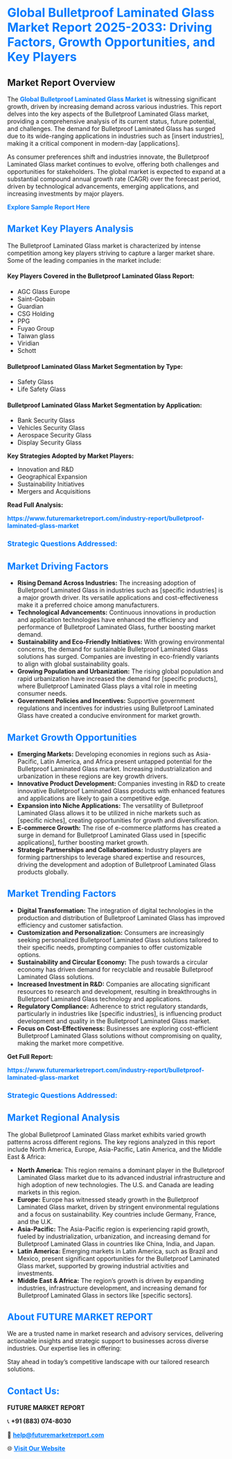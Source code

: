 <h1 style="color: #007BFF;">Global Bulletproof Laminated Glass Market Report 2025-2033: Driving Factors, Growth Opportunities, and Key Players</h1>

<section id="overview">
<h2>Market Report Overview</h2>
<p>The <a href="https://www.futuremarketreport.com/industry-report/bulletproof-laminated-glass-market" style="color: #007BFF; text-decoration: none;"><strong>Global Bulletproof Laminated Glass Market</strong></a> is witnessing significant growth, driven by increasing demand across various industries. This report delves into the key aspects of the Bulletproof Laminated Glass market, providing a comprehensive analysis of its current status, future potential, and challenges. The demand for Bulletproof Laminated Glass has surged due to its wide-ranging applications in industries such as [insert industries], making it a critical component in modern-day [applications].</p>
<p>As consumer preferences shift and industries innovate, the Bulletproof Laminated Glass market continues to evolve, offering both challenges and opportunities for stakeholders. The global market is expected to expand at a substantial compound annual growth rate (CAGR) over the forecast period, driven by technological advancements, emerging applications, and increasing investments by major players.</p>
</section>

<section id="overview">
<p><a href="https://www.futuremarketreport.com/request-sample/reportId=59041" style="color: #007BFF; text-decoration: none;"><strong>Explore Sample Report Here</strong></a></p>
</section>

<section id="key-players">
<h2 style="color: #007BFF;">Market Key Players Analysis</h2>
<p>The Bulletproof Laminated Glass market is characterized by intense competition among key players striving to capture a larger market share. Some of the leading companies in the market include:</p>
<h4>Key Players Covered in the Bulletproof Laminated Glass Report:</h4>
<ul><li>AGC Glass Europe</li><li>Saint-Gobain</li><li>Guardian</li><li>CSG Holding</li><li>PPG</li><li>Fuyao Group</li><li>Taiwan glass</li><li>Viridian</li><li>Schott</li></ul>
<h4>Bulletproof Laminated Glass Market Segmentation by Type:</h4>
<ul><li>Safety Glass</li><li>Life Safety Glass</li></ul>

<h4>Bulletproof Laminated Glass Market Segmentation by Application:</h4>
<ul><li>Bank Security Glass</li><li>Vehicles Security Glass</li><li>Aerospace Security Glass</li><li>Display Security Glass</li></ul>
<p><strong>Key Strategies Adopted by Market Players:</strong></p>
<ul>
<li>Innovation and R&D</li>
<li>Geographical Expansion</li>
<li>Sustainability Initiatives</li>
<li>Mergers and Acquisitions</li>
</ul>
</section>

<section>
<p><strong>Read Full Analysis: </strong></p><a href="https://www.futuremarketreport.com/industry-report/bulletproof-laminated-glass-market" style="color: #007BFF; text-decoration: none;"><strong>https://www.futuremarketreport.com/industry-report/bulletproof-laminated-glass-market</strong></a>
<h3 style="color: #007BFF;">Strategic Questions Addressed:</h3>
</section>

<section id="driving-factors">
<h2 style="color: #007BFF;">Market Driving Factors</h2>
<ul>
<li><strong>Rising Demand Across Industries:</strong> The increasing adoption of Bulletproof Laminated Glass in industries such as [specific industries] is a major growth driver. Its versatile applications and cost-effectiveness make it a preferred choice among manufacturers.</li>
<li><strong>Technological Advancements:</strong> Continuous innovations in production and application technologies have enhanced the efficiency and performance of Bulletproof Laminated Glass, further boosting market demand.</li>
<li><strong>Sustainability and Eco-Friendly Initiatives:</strong> With growing environmental concerns, the demand for sustainable Bulletproof Laminated Glass solutions has surged. Companies are investing in eco-friendly variants to align with global sustainability goals.</li>
<li><strong>Growing Population and Urbanization:</strong> The rising global population and rapid urbanization have increased the demand for [specific products], where Bulletproof Laminated Glass plays a vital role in meeting consumer needs.</li>
<li><strong>Government Policies and Incentives:</strong> Supportive government regulations and incentives for industries using Bulletproof Laminated Glass have created a conducive environment for market growth.</li>
</ul>
</section>

<section id="growth-opportunities">
<h2 style="color: #007BFF;">Market Growth Opportunities</h2>
<ul>
<li><strong>Emerging Markets:</strong> Developing economies in regions such as Asia-Pacific, Latin America, and Africa present untapped potential for the Bulletproof Laminated Glass market. Increasing industrialization and urbanization in these regions are key growth drivers.</li>
<li><strong>Innovative Product Development:</strong> Companies investing in R&D to create innovative Bulletproof Laminated Glass products with enhanced features and applications are likely to gain a competitive edge.</li>
<li><strong>Expansion into Niche Applications:</strong> The versatility of Bulletproof Laminated Glass allows it to be utilized in niche markets such as [specific niches], creating opportunities for growth and diversification.</li>
<li><strong>E-commerce Growth:</strong> The rise of e-commerce platforms has created a surge in demand for Bulletproof Laminated Glass used in [specific applications], further boosting market growth.</li>
<li><strong>Strategic Partnerships and Collaborations:</strong> Industry players are forming partnerships to leverage shared expertise and resources, driving the development and adoption of Bulletproof Laminated Glass products globally.</li>
</ul>
</section>

<section id="trending-factors">
<h2 style="color: #007BFF;">Market Trending Factors</h2>
<ul>
<li><strong>Digital Transformation:</strong> The integration of digital technologies in the production and distribution of Bulletproof Laminated Glass has improved efficiency and customer satisfaction.</li>
<li><strong>Customization and Personalization:</strong> Consumers are increasingly seeking personalized Bulletproof Laminated Glass solutions tailored to their specific needs, prompting companies to offer customizable options.</li>
<li><strong>Sustainability and Circular Economy:</strong> The push towards a circular economy has driven demand for recyclable and reusable Bulletproof Laminated Glass solutions.</li>
<li><strong>Increased Investment in R&D:</strong> Companies are allocating significant resources to research and development, resulting in breakthroughs in Bulletproof Laminated Glass technology and applications.</li>
<li><strong>Regulatory Compliance:</strong> Adherence to strict regulatory standards, particularly in industries like [specific industries], is influencing product development and quality in the Bulletproof Laminated Glass market.</li>
<li><strong>Focus on Cost-Effectiveness:</strong> Businesses are exploring cost-efficient Bulletproof Laminated Glass solutions without compromising on quality, making the market more competitive.</li>
</ul>
</section>

<section>
<p><strong>Get Full Report: </strong></p><a href="https://www.futuremarketreport.com/industry-report/bulletproof-laminated-glass-market" style="color: #007BFF; text-decoration: none;"><strong>https://www.futuremarketreport.com/industry-report/bulletproof-laminated-glass-market</strong></a>
<h3 style="color: #007BFF;">Strategic Questions Addressed:</h3>
</section>


<section id="regional-analysis">
<h2 style="color: #007BFF;">Market Regional Analysis</h2>
<p>The global Bulletproof Laminated Glass market exhibits varied growth patterns across different regions. The key regions analyzed in this report include North America, Europe, Asia-Pacific, Latin America, and the Middle East & Africa:</p>
<ul>
<li><strong>North America:</strong> This region remains a dominant player in the Bulletproof Laminated Glass market due to its advanced industrial infrastructure and high adoption of new technologies. The U.S. and Canada are leading markets in this region.</li>
<li><strong>Europe:</strong> Europe has witnessed steady growth in the Bulletproof Laminated Glass market, driven by stringent environmental regulations and a focus on sustainability. Key countries include Germany, France, and the U.K.</li>
<li><strong>Asia-Pacific:</strong> The Asia-Pacific region is experiencing rapid growth, fueled by industrialization, urbanization, and increasing demand for Bulletproof Laminated Glass in countries like China, India, and Japan.</li>
<li><strong>Latin America:</strong> Emerging markets in Latin America, such as Brazil and Mexico, present significant opportunities for the Bulletproof Laminated Glass market, supported by growing industrial activities and investments.</li>
<li><strong>Middle East & Africa:</strong> The region’s growth is driven by expanding industries, infrastructure development, and increasing demand for Bulletproof Laminated Glass in sectors like [specific sectors].</li>
</ul>
</section>

<footer>
<h2 style="color: #007BFF;">About FUTURE MARKET REPORT</h2>
<p>We are a trusted name in market research and advisory services, delivering actionable insights and strategic support to businesses across diverse industries. Our expertise lies in offering:</p>

<p>Stay ahead in today’s competitive landscape with our tailored research solutions.</p>

<h2 style="color: #007BFF;">Contact Us:</h2>
<p><strong>FUTURE MARKET REPORT</strong></p>
<p>📞 <strong>+91 (883) 074-8030</strong></p>
<p>📧 <strong><a href="mailto:help@futuremarketreport.com" style="color: #007BFF;">help@futuremarketreport.com</a></strong></p>
<p>🌐 <strong><a href="https://www.futuremarketreport.com/" style="color: #007BFF;">Visit Our Website</a></strong></p>
</footer>